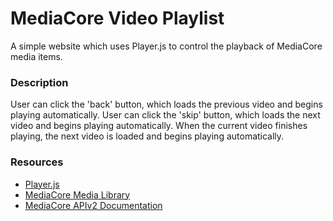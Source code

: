 # MediaCore Video Playlist

A simple website which uses Player.js to control the playback of MediaCore media items.

### Description

User can click the 'back' button, which loads the previous video and begins playing automatically.
User can click the 'skip' button, which loads the next video and begins playing automatically.
When the current video finishes playing, the next video is loaded and begins playing automatically.

### Resources

- [Player.js](https://github.com/embedly/player.js)
- [MediaCore Media Library](https://riipen.mediacore.tv)
- [MediaCore APIv2 Documentation](http://developers.mediacore.com/docs/media/items.html)
